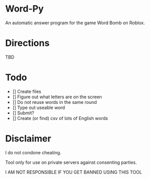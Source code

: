 # Word-Py
An automatic answer program for the game Word Bomb on Roblox. 

# Directions
TBD

# Todo
- [] Create files
- [] Figure out what letters are on the screen
- [] Do not reuse words in the same round
- [] Type out useable word
- [] Submit?
- [] Create (or find) csv of lots of English words

# Disclaimer
I do not condone cheating.

Tool only for use on private servers against consenting parties.

I AM NOT RESPONSIBLE IF YOU GET BANNED USING THIS TOOL
